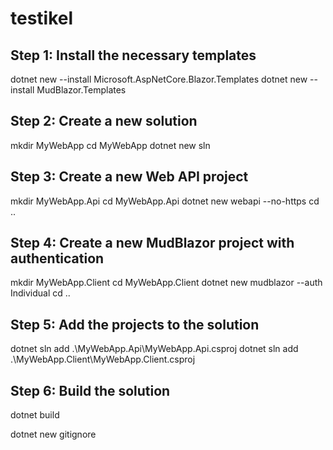 # testikel  
  
## Step 1: Install the necessary templates

dotnet new --install Microsoft.AspNetCore.Blazor.Templates
dotnet new --install MudBlazor.Templates

## Step 2: Create a new solution

mkdir MyWebApp
cd MyWebApp
dotnet new sln

## Step 3: Create a new Web API project

mkdir MyWebApp.Api
cd MyWebApp.Api
dotnet new webapi --no-https
cd ..

## Step 4: Create a new MudBlazor project with authentication

mkdir MyWebApp.Client
cd MyWebApp.Client
dotnet new mudblazor --auth Individual
cd ..

## Step 5: Add the projects to the solution

dotnet sln add .\MyWebApp.Api\MyWebApp.Api.csproj
dotnet sln add .\MyWebApp.Client\MyWebApp.Client.csproj

## Step 6: Build the solution

dotnet build

dotnet new gitignore
